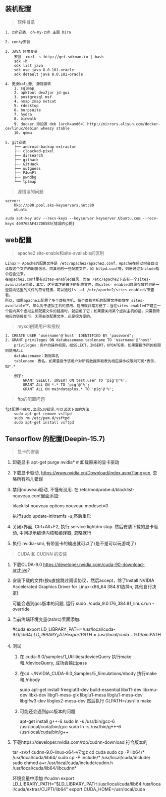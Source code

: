 ## 装机配置

> 软件目录

	1. zsh安装, oh-my-zsh 主题 bira
	
	2. conky安装

	3. JAVA 环境变量
		安装  curl -s http://get.sdkman.io | bash
		sdk -h
		sdk list java 
		sdk use java 8.0.181-oracle
		sdk detault java 8.0.181-oracle

	4. 更换kali源, 源错误转 
		1. sqlmap
		2. apktool dex2jar jd-gui 
		3. postgresql msf
		4. nmap zmap netcat 
		5. rdesktop
		6. burpsuite
		7. hydra
		8. binwalk
		9. docker 添加源 deb [arch=amd64] http://mirrors.aliyun.com/docker-ce/linux/debian wheezy stable
		10. qemu

	5. git安装
		├── android-backup-extractor
		├── cloacked-pixel
		├── dirsearch
		├── githack
		├── GitHack
		├── outguess
		├── P4wnP1
		├── pwndbg
		└── tplmap




> 源错误的问题
	
	server:
		hkp://p80.pool.sks-keyservers.net:80 
		ubuntu

	sudo apt-key adv --recv-keys --keyserver keyserver.Ubuntu.com --recv-keys 40976EAF437D05B5{错误的公钥}



## web配置

> apache2 site-enable和site-available的区别

	Linux下 Apache的配置文件是 /etc/apache2/apache2.conf，Apache在启动时会自动读取这个文件的配置信息。而其他的一些配置文件，如 httpd.conf等，则是通过Include指令包含进来。
	在apache2.conf里有sites-enabled目录，而在 /etc/apache2下还有一个sites-available目录，其实，这里面才是真正的配置文件，而sites- enabled目录存放的只是一些指向这里的文件的符号链接，可以通过ls -al /etc/apache2/sites-enabled/来查看。
	所以，如果apache上配置了多个虚拟主机，每个虚拟主机的配置文件都放在 sites-available下，那么对于虚拟主机的停用、启用就非常方便了：当在sites-enabled下建立一个指向某个虚拟主机配置文件的链接时，就启用了它；如果要关闭某个虚拟主机的话，只需删除相应的链接即可，无需去改配置文件，还是很方便的。


> mysql创建用户和授权
	
	1. CREATE USER 'username'@'host' IDENTIFIED BY 'password';
	2. GRANT privileges ON databasename.tablename TO 'username'@'host'
		privileges：用户的操作权限，如SELECT，INSERT，UPDATE等，如果要授予所的权限则使用ALL
		databasename：数据库名
		tablename：表名，如果要授予该用户对所有数据库和表的相应操作权限则可用*表示，如*.*

		例子:
			GRANT SELECT, INSERT ON test.user TO 'pig'@'%';
			GRANT ALL ON *.* TO 'pig'@'%';
			GRANT ALL ON maindataplus.* TO 'pig'@'%';

> ftp的配置问题
	
	fpt配置不成功,出现530错误,可以试试下面的方法
		sudo apt-get remove vsftpd
		sudo rm /etc/pam.d/vsftpd
		sudo apt-get install vsftpd 


## Tensorflow 的配置(Deepin-15.7)

> 显卡的安装

1. 卸载显卡 apt-get purge nvidia*  # 卸载原来的显卡驱动

2. 下载显卡驱动, https://www.nvidia.cn/Download/index.aspx?lang=cn, 忽略所有鸡儿错误

3. 禁用nouveau驱动, 不懂有没用.  在 /etc/modprobe.d/blacklist-nouveau.conf里面添加:
	
	blacklist nouveau 
	options nouveau modeset=0

	执行sudo update-initramfs -u,然后重启

4. 关闭x界面, Ctrl+Alt+F2, 执行 service lightdm stop. 然后安装下载的显卡驱动, 中间提示编译内核和编译器, 忽略就行

5. 执行 nvidia-smi, 有带显卡的输出就可以了(是不是可以玩游戏了)

> CUDA 和 CUDNN 的安装

1. 下载CUDA-9.0 https://developer.nvidia.com/cuda-90-download-archive?

2. 安装下载的文件(按q直接跳过阅读协议，然后accept，除了Install NVIDIA Accelerated Graphics Driver for Linux-x86_64 384.81选择n, 其他自行决定)

	可能会遇到gcc版本的问题, 运行 sudo ./cuda_9.0.176_384.81_linux.run -override

3. 当前终端环境变量(zshrc)里面添加:

	#cuda
	export LD_LIBRARY_PATH=/usr/local/cuda-9.0/lib64/:$LD_LIBRARY_PATH
	export PATH=/usr/local/cuda-9.0/bin:$PATH

4. 测试

	1. 在 cuda-9.0/samples/1_Utilities/deviceQuery 执行make和./deviceQuery, 成功会输出pass

	2. 在cd ~/NVIDIA_CUDA-9.0_Samples/5_Simulations/nbody 执行make和./nbody

		sudo apt-get install freeglut3-dev build-essential libx11-dev libxmu-dev libxi-dev libgl1-mesa-glx libglu1-mesa libglu1-mesa-dev libglfw3-dev libgles2-mesa-dev
		然后执行 GLPATH=/usr/lib make
	
	3. 可能还会遇到gcc版本的问题

		apt-get install g++-6
		sudo ln -s /usr/bin/gcc-6 /usr/local/cuda/bin/gcc
		sudo ln -s /usr/bin/g++-6 /usr/local/cuda/bin/g++

5. 下载https://developer.nvidia.com/rdp/cudnn-download 符合版本的

	tar -zvxf cudnn-9.0-linux-x64-v7.tgz
	cd cuda
	sudo cp -P lib64/* /usr/local/cuda/lib64/
	sudo cp -P include/* /usr/local/cuda/include/
	sudo chmod a+r /usr/local/cuda/include/cudnn.h /usr/local/cuda/lib64/libcudnn*

	环境变量中添加
	#cudnn
	export LD_LIBRARY_PATH="$LD_LIBRARY_PATH:/usr/local/cuda/lib64:/usr/local/cuda/extras/CUPTI/lib64"
	export CUDA_HOME=/usr/local/cuda

